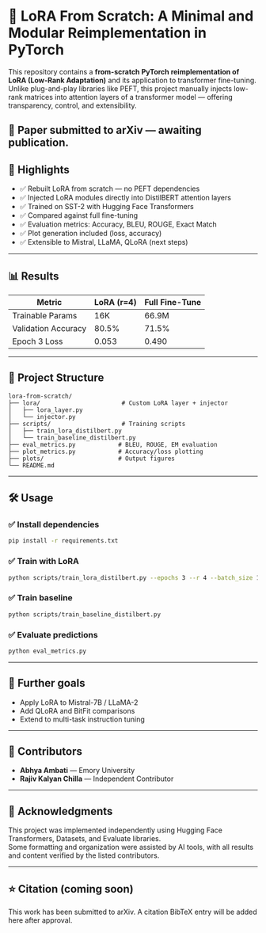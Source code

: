 # 🔬 LoRA From Scratch: A Minimal and Modular Reimplementation in PyTorch

This repository contains a **from-scratch PyTorch reimplementation of LoRA (Low-Rank Adaptation)** and its application to transformer fine-tuning. Unlike plug-and-play libraries like PEFT, this project manually injects low-rank matrices into attention layers of a transformer model — offering transparency, control, and extensibility.

📝 **Paper submitted to arXiv — awaiting publication.**  
---

## 🚀 Highlights

- ✅ Rebuilt LoRA from scratch — no PEFT dependencies
- ✅ Injected LoRA modules directly into DistilBERT attention layers
- ✅ Trained on SST-2 with Hugging Face Transformers
- ✅ Compared against full fine-tuning
- ✅ Evaluation metrics: Accuracy, BLEU, ROUGE, Exact Match
- ✅ Plot generation included (loss, accuracy)
- ✅ Extensible to Mistral, LLaMA, QLoRA (next steps)

---

## 📊 Results

| Metric              | LoRA (r=4) | Full Fine-Tune |
|---------------------|------------|----------------|
| Trainable Params     | 16K        | 66.9M          |
| Validation Accuracy  | 80.5%      | 71.5%          |
| Epoch 3 Loss         | 0.053      | 0.490          |

---

## 📁 Project Structure

```
lora-from-scratch/
├── lora/                       # Custom LoRA layer + injector
│   ├── lora_layer.py
│   └── injector.py
├── scripts/                    # Training scripts
│   ├── train_lora_distilbert.py
│   └── train_baseline_distilbert.py
├── eval_metrics.py            # BLEU, ROUGE, EM evaluation
├── plot_metrics.py            # Accuracy/loss plotting
├── plots/                     # Output figures
└── README.md
```

---


## 🛠 Usage

### ✅ Install dependencies
```bash
pip install -r requirements.txt
```

### ✅ Train with LoRA
```bash
python scripts/train_lora_distilbert.py --epochs 3 --r 4 --batch_size 16
```

### ✅ Train baseline
```bash
python scripts/train_baseline_distilbert.py
```

### ✅ Evaluate predictions
```bash
python eval_metrics.py
```

---

## 🧪 Further goals

- Apply LoRA to Mistral-7B / LLaMA-2
- Add QLoRA and BitFit comparisons
- Extend to multi-task instruction tuning

---

## 🤝 Contributors

- **Abhya Ambati** — Emory University  
- **Rajiv Kalyan Chilla** — Independent Contributor


---

## 🙏 Acknowledgments

This project was implemented independently using Hugging Face Transformers, Datasets, and Evaluate libraries.  
Some formatting and organization were assisted by AI tools, with all results and content verified by the listed contributors.

---

## ⭐ Citation (coming soon)

This work has been submitted to arXiv. A citation BibTeX entry will be added here after approval.
